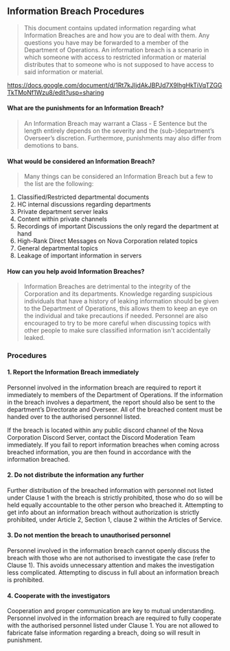## Information Breach Procedures
> This document contains updated information regarding what Information Breaches are and how you are to deal with them. Any questions you have may be forwarded to a member of the Department of Operations. An information breach is a scenario in which someone with access to restricted information or material distributes that to someone who is not supposed to have access to said information or material. 

https://docs.google.com/document/d/1Rt7kJIjdAkJBPJd7X9lhgHkTiVqTZGGTkTMoNf1Wzu8/edit?usp=sharing


#### What are the punishments for an Information Breach?
> An Information Breach may warrant a Class - E Sentence but the length entirely depends on the severity and the (sub-)department’s Overseer’s discretion. Furthermore, punishments may also differ from demotions to bans.


#### What would be considered an Information Breach?
> Many things can be considered an Information Breach but a few to the list are the following:
1. Classified/Restricted departmental documents
2. HC internal discussions regarding departments
3. Private department server leaks
4. Content within private channels
5. Recordings of important Discussions the only regard the department at hand
6. High-Rank Direct Messages on Nova Corporation related topics
7. General departmental topics
8. Leakage of important information in servers


#### How can you help avoid Information Breaches?
> Information Breaches are detrimental to the integrity of the Corporation and its departments. Knowledge regarding suspicious individuals that have a history of leaking information should be given to the Department of Operations, this allows them to keep an eye on the individual and take precautions if needed. Personnel are also encouraged to try to be more careful when discussing topics with other people to make sure classified information isn't accidentally leaked.




### Procedures

#### 1. Report the Information Breach immediately
Personnel involved in the information breach are required to report it immediately to members of the Department of Operations. If the information in the breach involves a department, the report should also be sent to the department’s Directorate and Overseer. All of the breached content must be handed over to the authorised personnel listed. 

If the breach is located within any public discord channel of the Nova Corporation Discord Server, contact the Discord Moderation Team immediately. If you fail to report information breaches when coming across breached information, you are then found in accordance with the information breached.


#### 2. Do not distribute the information any further 
Further distribution of the breached information with personnel not listed under Clause 1 with the breach is strictly prohibited, those who do so will be held equally accountable to the other person who breached it. Attempting to get info about an information breach without authorization is strictly prohibited, under Article 2, Section 1, clause 2 within the Articles of Service.


#### 3. Do not mention the breach to unauthorised personnel
Personnel involved in the information breach cannot openly discuss the breach with those who are not authorised to investigate the case (refer to Clause 1). This avoids unnecessary attention and makes the investigation less complicated. Attempting to discuss in full about an information breach is prohibited.


#### 4. Cooperate with the investigators
Cooperation and proper communication are key to mutual understanding. Personnel involved in the information breach are required to fully cooperate with the authorised personnel listed under Clause 1. You are not allowed to fabricate false information regarding a breach, doing so will result in punishment.
